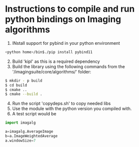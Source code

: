 # Instructions to compile and run python bindings on Imaging algorithms
1. INstall support for pybind in your python environment
```bash
<python home>/bin$./pip install pybind11
```
2. Build 'kipl' as this is a required dependency
3. Build the library using the following commands from the '<git root>/imagingsuite/core/algorithms/' folder: 
```bash
$ mkdir - p build
$ cd build
$ cmake ..
$ cmake --build .
```
4. Run the script 'copydeps.sh' to copy needed libs 
5. Use the module with the python version you compiled with.  
6. A test script would be 
  ```python
  import imagalg
  
  a=imagalg.AverageImage
  b=a.ImageWeightedAverage
  a.windowSize=7
  ```
